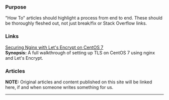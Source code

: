 ### Purpose

"How To" articles should highlight a process from end to end.  These should be thoroughly fleshed out, not just break/fix or Stack Overflow links.

### Links

[Securing Nginx with Let's Encrypt on CentOS 7](https://www.digitalocean.com/community/tutorials/how-to-secure-nginx-with-let-s-encrypt-on-centos-7)  
**Synopsis:** A full walkthrough of setting up TLS on CentOS 7 using nginx and Let's Encrypt.

### Articles

**NOTE:** Original articles and content published on this site will be linked here, if and when someone writes something for us.
  
  
  
----


